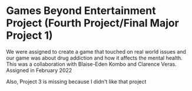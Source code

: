 # Games Beyond Entertainment Project (Fourth Project/Final Major Project 1)
We were assigned to create a game that touched on real world issues and our game was about drug addiction and how it affects the mental health.
This was a collaboration with Blaise-Eden Kombo and Clarence Veras.
Assigned in February 2022




Also, Project 3 is missing because I didn't like that project
